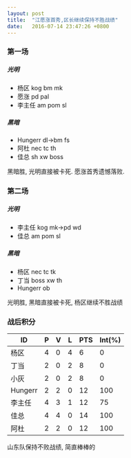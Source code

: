 ```yaml
--- 
layout: post
title:  "江愿涨首秀,区长继续保持不胜战绩"
date:   2016-07-14 23:47:26 +0800
---
```


### 第一场

##### 光明

- 杨区 kog bm mk
- 愿涨 pd pal
- 李主任  am pom sl

##### 黑暗

- Hungerr dl->bm fs
- 阿杜    nec tc th
- 佳总    sh xw boss

黑暗胜, 光明直接被卡死. 愿涨首秀遗憾落败.


### 第二场

##### 光明

- 李主任  kog mk->pd wd
- 佳总    am pom sl

##### 黑暗

- 杨区 nec tc tk
- 丁当 boss xw th
- Hungerr  ob

光明胜, 黑暗直接被卡死, 杨区继续不胜战绩


### 战后积分

| ID | P | V | L | PTS | Int(%) |
| - | - | - | - | - | - |
| 杨区 | 4 | 0 | 4 | 6 | 0 |
| 丁当 | 2 | 0 | 2 | 8 | 0 |
| 小灰 | 2 | 0 | 2 | 8 | 0 |
| Hungerr | 2 | 2 | 0 | 12 | 100 |
| 李主任 | 4 | 3 | 1 | 12 | 75 |
| 佳总 | 4 | 4 | 0 | 14 | 100 |
| 阿杜 | 2 | 2 | 0 | 12 | 100 |

山东队保持不败战绩, 简直棒棒的
